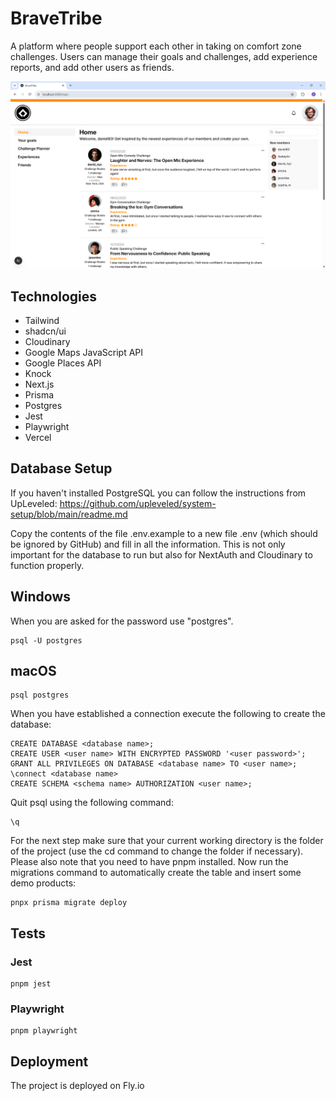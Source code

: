 # BraveTribe

A platform where people support each other in taking on comfort zone challenges. Users can manage their goals and challenges, add experience reports, and add other users as friends.

![Screenshot of the home page](./public/screenshots/screenshot.png)

## Technologies

- Tailwind
- shadcn/ui
- Cloudinary
- Google Maps JavaScript API
- Google Places API
- Knock
- Next.js
- Prisma
- Postgres
- Jest
- Playwright
- Vercel

## Database Setup

If you haven't installed PostgreSQL you can follow the instructions from UpLeveled: https://github.com/upleveled/system-setup/blob/main/readme.md

Copy the contents of the file .env.example to a new file .env (which should be ignored by GitHub) and fill in all the information. This is not only important for the database to run but also for NextAuth and Cloudinary to function properly.

## Windows

When you are asked for the password use "postgres".

```
psql -U postgres
```

## macOS

```
psql postgres
```

When you have established a connection execute the following to create the database:

```
CREATE DATABASE <database name>;
CREATE USER <user name> WITH ENCRYPTED PASSWORD '<user password>';
GRANT ALL PRIVILEGES ON DATABASE <database name> TO <user name>;
\connect <database name>
CREATE SCHEMA <schema name> AUTHORIZATION <user name>;
```

Quit psql using the following command:

```
\q
```

For the next step make sure that your current working directory is the folder of the project (use the cd command to change the folder if necessary). Please also note that you need to have pnpm installed. Now run the migrations command to automatically create the table and insert some demo products:

```
pnpx prisma migrate deploy
```

## Tests

### Jest

```
pnpm jest
```

### Playwright

```
pnpm playwright
```

## Deployment

The project is deployed on Fly.io
